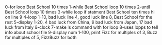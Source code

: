 0-for loop Best School 10 times
1-while Best School loop 10 times
2-until Best School loop 10 times
3-while loop if statment Best School ten times hi on line 9
4-loop 1-10, bad luck line 4, good luck line 8, Best School for the rest
5-display 1-20, 4 bad luck from China, 9 bad luck from Japan, 17 bad luck from Italy
6-clock
7-make ls command with for loop
8-uses lopps to tell info about school file
9-display num 1-100, print Fizz for multiples of 3, Buzz for multiples of 5, FizzBuzz for both 
